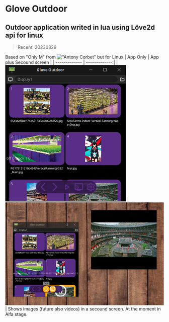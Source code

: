 # Glove Outdoor

## Outdoor application writed in lua using Löve2d api for linux
> Recent: 20230829

Based on "Only M" from !["Antony Corbet"](https://github.com/AntonyCorbett/OnlyM) but for Linux
| App Only | App plus Secound screen |
| ------------- | -------------:|
| ![300x256](https://raw.githubusercontent.com/andryeltj/glove-outdoor/main/App.png) | ![300x256](https://raw.githubusercontent.com/andryeltj/glove-outdoor/main/AppandBlackboard.png)|
Shows images (future also videos) in a secound screen.
At the moment in Alfa stage.

